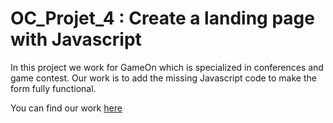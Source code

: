 # OC_Projet_4 : Create a landing page with Javascript

In this project we work for GameOn which is specialized in conferences and game contest.
Our work is to add the missing Javascript code to make the form fully functional.

You can find our work [here](https://toonba.github.io/OC_Projet_4/)
